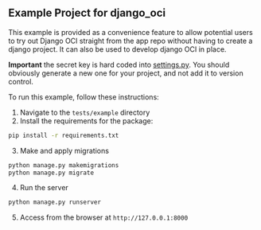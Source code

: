 ## Example Project for django_oci

This example is provided as a convenience feature to allow potential users to
try out Django OCI straight from the app repo without having to create a django project.
It can also be used to develop django OCI in place.

**Important** the secret key is hard coded into [settings.py](settings.py).
You should obviously generate a new one for your project, and not add it to version control.

To run this example, follow these instructions:

1. Navigate to the `tests/example` directory
2. Install the requirements for the package:

```bash
pip install -r requirements.txt
```

3. Make and apply migrations

```bash
python manage.py makemigrations
python manage.py migrate
```

4. Run the server

```bash
python manage.py runserver
```

5. Access from the browser at `http://127.0.0.1:8000`
